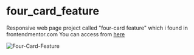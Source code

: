 # four_card_feature

Responsive web page project called "four-card feature"  which i found in frontendmentor.com
You can access from [here](https://esadakman.github.io/four_card_feature/)

![Four-Card-Feature](https://user-images.githubusercontent.com/98649983/166815061-02b5db4c-2e16-4aa6-bfbe-5f3e9012ab12.jpg)
